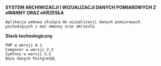 ****SYSTEM ARCHIWIZACJI I WIZUALIZACJI DANYCH POMIAROWYCH Z eWANNY ORAZ eKRZESŁA****

    Aplikacja webowa służąca do wizualizacji danych pomiarowych pochodzących z mat eWanny oraz eKrzesła

**Stack technologiczny**

    PHP w wersji 8.1 
    Composer w wersji 2.2
    Symfony w wersji 5.5
    Baza danych PostgreSQL
